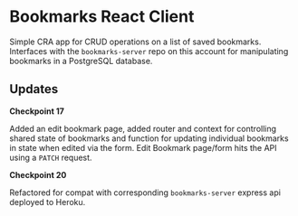# Bookmarks React Client

Simple CRA app for CRUD operations on a list of saved bookmarks. Interfaces with the `bookmarks-server` repo on this account for manipulating bookmarks in a PostgreSQL database.

## Updates

**Checkpoint 17**

Added an edit bookmark page, added router and context for controlling shared state of bookmarks and function for updating individual bookmarks in state when edited via the form. Edit Bookmark page/form hits the API using a `PATCH` request.

**Checkpoint 20**

Refactored for compat with corresponding `bookmarks-server` express api deployed to Heroku.
